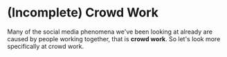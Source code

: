 # (Incomplete) Crowd Work

Many of the social media phenomena we've been looking at already are caused by people working together, that is __crowd work__. So let's look more specifically at crowd work.

```{tableofcontents}
```
